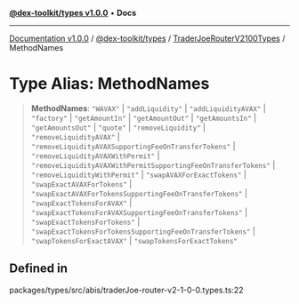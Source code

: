[**@dex-toolkit/types v1.0.0**](../../../README.md) • **Docs**

***

[Documentation v1.0.0](../../../../../packages.md) / [@dex-toolkit/types](../../../README.md) / [TraderJoeRouterV2100Types](../README.md) / MethodNames

# Type Alias: MethodNames

> **MethodNames**: `"WAVAX"` \| `"addLiquidity"` \| `"addLiquidityAVAX"` \| `"factory"` \| `"getAmountIn"` \| `"getAmountOut"` \| `"getAmountsIn"` \| `"getAmountsOut"` \| `"quote"` \| `"removeLiquidity"` \| `"removeLiquidityAVAX"` \| `"removeLiquidityAVAXSupportingFeeOnTransferTokens"` \| `"removeLiquidityAVAXWithPermit"` \| `"removeLiquidityAVAXWithPermitSupportingFeeOnTransferTokens"` \| `"removeLiquidityWithPermit"` \| `"swapAVAXForExactTokens"` \| `"swapExactAVAXForTokens"` \| `"swapExactAVAXForTokensSupportingFeeOnTransferTokens"` \| `"swapExactTokensForAVAX"` \| `"swapExactTokensForAVAXSupportingFeeOnTransferTokens"` \| `"swapExactTokensForTokens"` \| `"swapExactTokensForTokensSupportingFeeOnTransferTokens"` \| `"swapTokensForExactAVAX"` \| `"swapTokensForExactTokens"`

## Defined in

packages/types/src/abis/traderJoe-router-v2-1-0-0.types.ts:22
